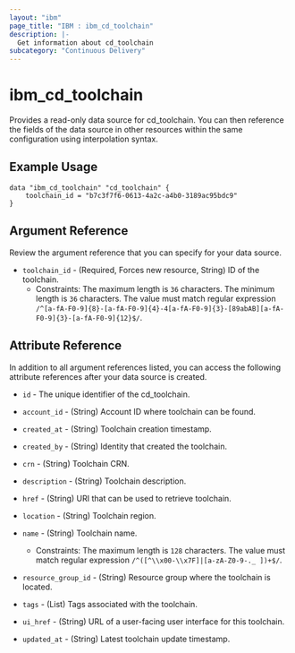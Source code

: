 ```yaml
---
layout: "ibm"
page_title: "IBM : ibm_cd_toolchain"
description: |-
  Get information about cd_toolchain
subcategory: "Continuous Delivery"
---
```


# ibm_cd_toolchain

Provides a read-only data source for cd_toolchain. You can then reference the fields of the data source in other resources within the same configuration using interpolation syntax.

## Example Usage

```hcl
data "ibm_cd_toolchain" "cd_toolchain" {
	toolchain_id = "b7c3f7f6-0613-4a2c-a4b0-3189ac95bdc9"
}
```

## Argument Reference

Review the argument reference that you can specify for your data source.

* `toolchain_id` - (Required, Forces new resource, String) ID of the toolchain.
  * Constraints: The maximum length is `36` characters. The minimum length is `36` characters. The value must match regular expression `/^[a-fA-F0-9]{8}-[a-fA-F0-9]{4}-4[a-fA-F0-9]{3}-[89abAB][a-fA-F0-9]{3}-[a-fA-F0-9]{12}$/`.

## Attribute Reference

In addition to all argument references listed, you can access the following attribute references after your data source is created.

* `id` - The unique identifier of the cd_toolchain.
* `account_id` - (String) Account ID where toolchain can be found.

* `created_at` - (String) Toolchain creation timestamp.

* `created_by` - (String) Identity that created the toolchain.

* `crn` - (String) Toolchain CRN.

* `description` - (String) Toolchain description.

* `href` - (String) URI that can be used to retrieve toolchain.

* `location` - (String) Toolchain region.

* `name` - (String) Toolchain name.
  * Constraints: The maximum length is `128` characters. The value must match regular expression `/^([^\\x00-\\x7F]|[a-zA-Z0-9-._ ])+$/`.

* `resource_group_id` - (String) Resource group where the toolchain is located.

* `tags` - (List) Tags associated with the toolchain.

* `ui_href` - (String) URL of a user-facing user interface for this toolchain.

* `updated_at` - (String) Latest toolchain update timestamp.

